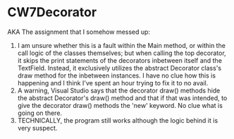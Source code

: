 # CW7Decorator
AKA The assignment that I somehow messed up:
1. I am unsure whether this is a fault within the Main method, or within the call logic of the classes themselves; but when calling the top decorator, it skips the print statements of the decorators inbetween itself and the TextField. Instead, it exclusively utilizes the abstract Decorator class's draw method for the inbetween instances. I have no clue how this is happening and I think I've spent an hour trying to fix it to no avail.
2. A warning, Visual Studio says that the decorator draw() methods hide the abstract Decorator's draw() method and that if that was intended, to give the decorator draw() methods the 'new' keyword. No clue what is going on there.
3. TECHNICALLY, the program still works although the logic behind it is very suspect.

